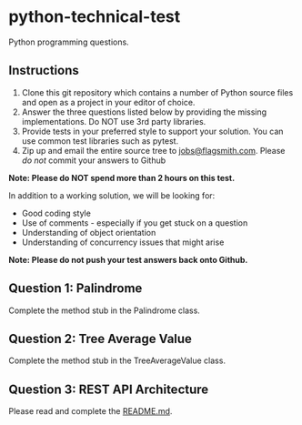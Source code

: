 # python-technical-test

Python programming questions.

## Instructions

1. Clone this git repository which contains a number of Python source files and open as a project in your editor of choice.
2. Answer the three questions listed below by providing the missing implementations. Do NOT use 3rd party libraries.
3. Provide tests in your preferred style to support your solution. You can use common test libraries such as pytest.
4. Zip up and email the entire source tree to jobs@flagsmith.com. Please _do not_ commit your answers to Github

**Note: Please do NOT spend more than 2 hours on this test.**

In addition to a working solution, we will be looking for:

- Good coding style
- Use of comments - especially if you get stuck on a question
- Understanding of object orientation
- Understanding of concurrency issues that might arise

**Note: Please do not push your test answers back onto Github.**

## Question 1: Palindrome

Complete the method stub in the Palindrome class.

## Question 2: Tree Average Value

Complete the method stub in the TreeAverageValue class.

## Question 3: REST API Architecture

Please read and complete the [README.md](question3/README.md).
